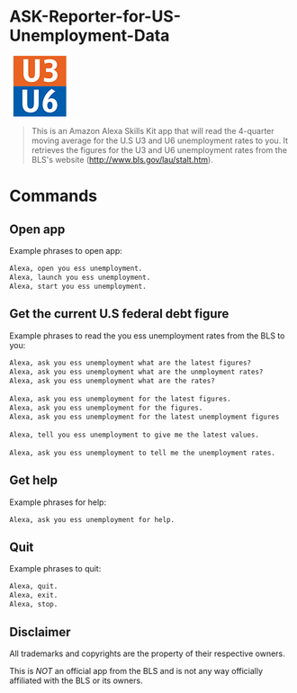 # ASK-Reporter-for-US-Unemployment-Data

<img src="./images/108_px_logo.png" width="108">

> This is an Amazon Alexa Skills Kit app that will read the 4-quarter moving average for the U.S U3 and U6 unemployment rates to you. It retrieves the figures for the U3 and U6 unemployment rates from the BLS's website (http://www.bls.gov/lau/stalt.htm).

# Commands

## Open app

Example phrases to open app:

```
Alexa, open you ess unemployment.
Alexa, launch you ess unemployment.
Alexa, start you ess unemployment.
```

## Get the current U.S federal debt figure

Example phrases to read the you ess unemployment rates from the BLS to you:

```
Alexa, ask you ess unemployment what are the latest figures?
Alexa, ask you ess unemployment what are the unmployment rates?
Alexa, ask you ess unemployment what are the rates?

Alexa, ask you ess unemployment for the latest figures.
Alexa, ask you ess unemployment for the figures.
Alexa, ask you ess unemployment for the latest unemployment figures

Alexa, tell you ess unemployment to give me the latest values.

Alexa, ask you ess unemployment to tell me the unemployment rates.
```

## Get help

Example phrases for help: 

```
Alexa, ask you ess unemployment for help. 
```

## Quit

Example phrases to quit: 

```
Alexa, quit.
Alexa, exit. 
Alexa, stop. 
```

## Disclaimer

All trademarks and copyrights are the property of their respective owners.

This is *NOT* an official app from the BLS and is not any way officially affiliated with the BLS or its owners.